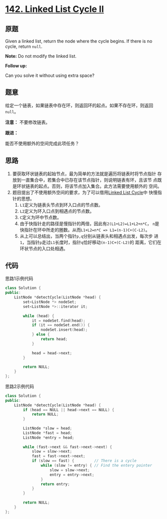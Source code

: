 [142. Linked List Cycle II](https://leetcode.com/problems/linked-list-cycle-ii/)
===========================

原题
----

Given a linked list, return the node where the cycle begins. If there
is no cycle, return `null`.

**Note:** Do not modify the linked list.

**Follow up:**

Can you solve it without using extra space?

题意
----

给定一个链表，如果链表中存在环，则返回环的起点。如果不存在环，则返回
`null`。

**注意：** 不要修改链表。

**跟进：**

能否不使用额外的空间完成此项任务？

思路
----

1. 要获取环状链表的起始节点，最为简单的方法就是遍历将链表时将节点指针
   存放到一直集合中，若集合中已存在该节点指针，则说明链表有环，且该节
   点既是环状链表的起点。否则，将该节点加入集合。此方法需要使用额外的
   空间。
2. 题目提出了不使用额外空间的要求，为了可以借用[Linked List Cycle][]中
   快慢指针的思想。
   1. `L1`定义为链表头节点到环入口点的节点数。
   2. `L2`定义为环入口点到相遇点的节点数。
   3. `C`定义为环中节点数。
   4. 由于快指针走的路径是慢指针的两倍，因此有`2(L1+L2)=L1+L2+n*C`，
      `n`是快指针在环中所走的圈数。从而`L1+L2=n*C => L1=(n-1)C+(C-L2)`。
   5. 从上可以总结出，当两个指针`p,q`分别从链表头和相遇点出发，每次步
      进`1`，当指针`p`走过`L1`长度时，指针`q`恰好移动`(n-1)C+(C-L2)`的
      距离，它们在环状节点的入口处相遇。
   
代码
----

思路1示例代码
```C++
class Solution {
public:
	ListNode *detectCycle(ListNode *head) {
		set<ListNode *> nodeSet;
		set<ListNode *>::iterator it;
		
		while (head) {
			it = nodeSet.find(head);
			if (it == nodeSet.end()) {
				nodeSet.insert(head);
			} else {
				return head;
			}
			
			head = head->next;
		}
		
		return NULL;
	}
};
```

思路2示例代码
```C++
class Solution {
public:
	ListNode *detectCycle(ListNode *head) {
		if (head == NULL || head->next == NULL) {
			return NULL;
		}
		
		ListNode *slow = head;
		ListNode *fast = head;
		ListNode *entry = head;
		
		while (fast->next && fast->next->next) {
			slow = slow->next;
			fast = fast->next->next;
			if (slow == fast) {         // There is a cycle
				while (slow != entry) { // Find the entery pointer
					slow = slow->next;
					entry = entry->next;
				}
				return entry;
			}
		}
		
		return NULL;
	}
};
	
```

[Linked List Cycle]: linkedListCycle.md
